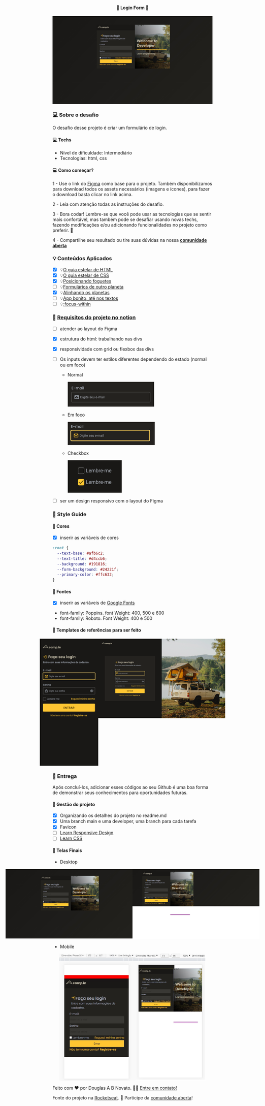 <h4 align="center"> 
	🚧 Login Form 🚀
</h4>

<p align="center" style="display: flex; align-items: flex-start; justify-content: center;">
  <img alt="login form" title="#login-form" src="./.github/versao-0.2.jpg">
</p>  

### 💻 Sobre o desafio

O desafio desse projeto é criar um formulário de login.

#### 💻 Techs

- Nível de dificuldade: Intermediário
- Tecnologias: html, css

#### 💻 Como começar?

1 - Use o link do [Figma](https://www.figma.com/file/pxHVsTJwZVFZ9UEqJC0GJR/DD-Login-Form-CSS-Copy?fuid=850142401757702475) como base para o projeto. Também disponibilizamos para download todos os assets necessários (imagens e ícones), para fazer o download basta clicar no link acima.  

2 - Leia com atenção todas as instruções do desafio.

3 - Bora codar! Lembre-se que você pode usar as tecnologias que se sentir mais confortável, mas também pode se desafiar usando novas techs, fazendo modificações e/ou adicionando funcionalidades no projeto como preferir. 🚀

4 - Compartilhe seu resultado ou tire suas dúvidas na nossa [**comunidade aberta**](https://discord.gg/bacwY2gDCF)

### 💡 Conteúdos Aplicados

- [x] 💡[O guia estelar de HTML](https://app.rocketseat.com.br/node/o-guia-estelar-de-html)
- [x] 💡[O guia estelar de CSS](https://app.rocketseat.com.br/node/o-guia-estelar-de-css)
- [x] 💡[Posicionando foguetes](https://app.rocketseat.com.br/node/posicionando-foguetes)
- [ ] 💡[Formulários de outro planeta](https://app.rocketseat.com.br/node/formularios-de-outro-planeta)
- [x] 💡[Alinhando os planetas](https://app.rocketseat.com.br/node/flexbox)
- [ ] 💡[App bonito, até nos textos](https://app.rocketseat.com.br/node/flexbox)
- [ ] 💡[:focus-within](https://developer.mozilla.org/pt-BR/docs/Web/CSS/:focus-within)

### 🚀 [Requisitos do projeto no notion](https://efficient-sloth-d85.notion.site/Desafio-Login-Form-CSS-a10caea5a183494e97eb9ce4f33536b3)

- [ ] atender ao layout do Figma
- [x] estrutura do html: trabalhando nas divs
- [x] responsividade com grid ou flexbox das divs
- [ ] Os inputs devem ter estilos diferentes dependendo do estado (normal ou em foco)
    - Normal
        
        ![Normal](./.github/normal.png)
        
    - Em foco
        
        ![Em foco](./.github/em-foco.png)
        
    - Checkbox
        
        ![Checkbox](./.github/checkbox.png)
        
- [ ] ser um design responsivo com o layout do Figma
 
### 🎨 Style Guide

#### 🎨 Cores

- [x] inserir as variáveis de cores

````css
:root {
  --text-base: #afb6c2;
  --text-title: #d4ccb6;
  --background: #191816;
  --form-background: #24221f;
  --primary-color: #ffc632;
}
````

#### 🎨 Fontes

- [x] inserir as variáveis de [Google Fonts](https://fonts.google.com/)
- font-family: Poppins. font Weight: 400, 500 e 600
- font-family: Roboto. Font Weight: 400 e 500 

#### 🎨 Templates de referências para ser feito

<p align="center" style="display: flex; align-items: flex-start; justify-content: center;">
  <img alt="mobile" title="#login-form" src="./.github/mobile-dark-yellow.png" height="400px">
  <img alt="desktop" title="#login-form" src="./.github/web-dark-yellow.png" width="400px">
</p>  

### 📅 Entrega

Após concluí-los, adicionar esses códigos ao seu Github é uma boa forma de demonstrar seus conhecimentos para oportunidades futuras.

#### 📅 Gestão do projeto

- [x] Organizando os detalhes do projeto no readme.md
- [x] Uma branch main e uma developer, uma branch para cada tarefa
- [x] Favicon
- [ ] [Learn Responsive Design](https://web.dev/learn/design/)
- [ ] [Learn CSS](https://web.dev/learn/css/)

#### 📅 Telas Finais

- Desktop

<p align="center" style="display: flex; align-items: flex-start; justify-content: center;">
  <img alt="login form" title="#login-form" src="./.github/versao-0.2.jpg" width="400px">
  <img alt="login form" title="#login-form" src="./.github/versao-0.1.jpg" width="400px">
</p>  

- Mobile

<p align="center" style="display: flex; align-items: flex-start; justify-content: center;">
  <img alt="login form" title="#rocketnews" src="./.github/versao-mobile-0.2.jpg" height="400px">
  <img alt="login form" title="#rocketnews" src="./.github/versao-mobile-0.1.jpg" height="400px">
</p>  

Feito com ❤️ por Douglas A B Novato. 👋🏽 [Entre em contato!](https://www.linkedin.com/in/douglasabnovato/)
 
Fonte do projeto na [Rocketseat](https://www.rocketseat.com.br/). 👋 Participe da [comunidade aberta](https://discord.gg/bacwY2gDCF)!